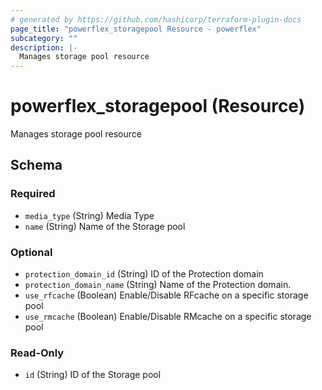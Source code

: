 ```yaml
---
# generated by https://github.com/hashicorp/terraform-plugin-docs
page_title: "powerflex_storagepool Resource - powerflex"
subcategory: ""
description: |-
  Manages storage pool resource
---
```


# powerflex_storagepool (Resource)

Manages storage pool resource



<!-- schema generated by tfplugindocs -->
## Schema

### Required

- `media_type` (String) Media Type
- `name` (String) Name of the Storage pool

### Optional

- `protection_domain_id` (String) ID of the Protection domain
- `protection_domain_name` (String) Name of the Protection domain.
- `use_rfcache` (Boolean) Enable/Disable RFcache on a specific storage pool
- `use_rmcache` (Boolean) Enable/Disable RMcache on a specific storage pool

### Read-Only

- `id` (String) ID of the Storage pool


